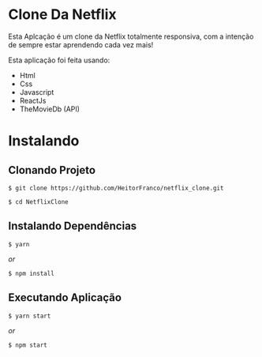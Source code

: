 # Clone Da Netflix

Esta Aplcação é um clone da Netflix totalmente responsiva, com a intenção de sempre estar aprendendo cada vez mais!

Esta aplicação foi feita usando:

- Html
- Css
- Javascript
- ReactJs
- TheMovieDb (API)

# Instalando

## Clonando Projeto

```
$ git clone https://github.com/HeitorFranco/netflix_clone.git

$ cd NetflixClone
```

## Instalando Dependências

```
$ yarn
```

_or_

```
$ npm install
```

## Executando Aplicação

```
$ yarn start
```

_or_

```
$ npm start
```
